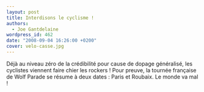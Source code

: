 ```yaml
---
layout: post
title: Interdisons le cyclisme !
authors:
  - Joe Gantdelaine
wordpress_id: 462
date: "2008-09-04 16:26:00 +0200"
cover: velo-casse.jpg
---
```


Déjà au niveau zéro de la crédibilité pour cause de dopage généralisé, les
cyclistes viennent faire chier les rockers ! Pour preuve, la tournée française
de Wolf Parade se résume à deux dates : Paris et Roubaix. Le monde va mal !
